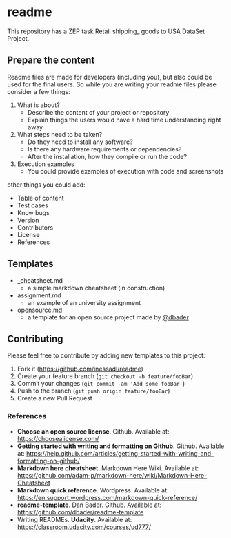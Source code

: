 # 

# readme

This repository has a ZEP task Retail shipping_ goods to USA DataSet Project.


## Prepare the content

Readme files are made for developers (including you), but also could be used for the final users.
So while you are writing your readme files please consider a few things:

1. What is about?
    - Describe the content of your project or repository
    - Explain things the users would have a hard time understanding right away
2. What steps need to be taken?
    - Do they need to install any software?
    - Is there any hardware requirements or dependencies?
    - After the installation, how they compile or run the code?
3. Execution examples
    - You could provide examples of execution with code and screenshots

other things you could add:

- Table of content
- Test cases
- Know bugs
- Version
- Contributors
- License
- References

## Templates

- _cheatsheet.md
    - a simple markdown cheatsheet (in construction)
- assignment.md
    - an example of an university assignment  
- opensource.md
    - a template for an open source project made by [@dbader](https://github.com/dbader)

## Contributing

Please feel free to contribute by adding new templates to this project:

1. Fork it (<https://github.com/inessadl/readme>)
2. Create your feature branch (`git checkout -b feature/fooBar`)
3. Commit your changes (`git commit -am 'Add some fooBar'`)
4. Push to the branch (`git push origin feature/fooBar`)
5. Create a new Pull Request


### References

- **Choose an open source license**. Github. Available at: https://choosealicense.com/
- **Getting started with writing and formatting on Github**. Github. Available at: https://help.github.com/articles/getting-started-with-writing-and-formatting-on-github/
- **Markdown here cheatsheet**. Markdown Here Wiki. Available at: https://github.com/adam-p/markdown-here/wiki/Markdown-Here-Cheatsheet
- **Markdown quick reference**. Wordpress. Available at: https://en.support.wordpress.com/markdown-quick-reference/
- **readme-template**. Dan Bader. Github. Available at: https://github.com/dbader/readme-template
- Writing READMEs. **Udacity**. Available at: https://classroom.udacity.com/courses/ud777/
